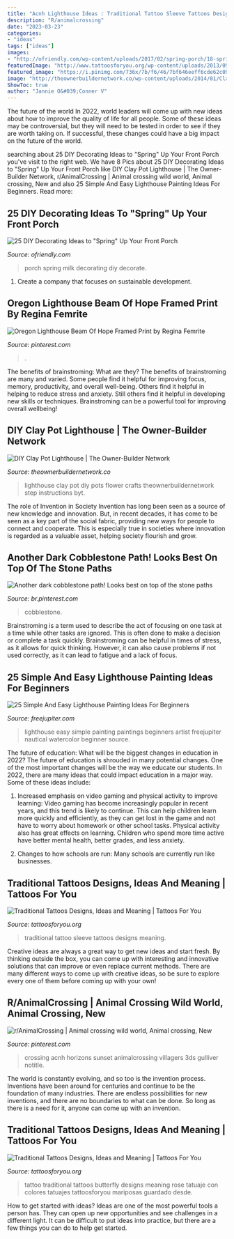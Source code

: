 ```yaml
---
title: "Acnh Lighthouse Ideas : Traditional Tattoo Sleeve Tattoos Designs Meaning"
description: "R/animalcrossing"
date: "2023-03-23"
categories:
- "ideas"
tags: ["ideas"]
images:
- "http://ofriendly.com/wp-content/uploads/2017/02/spring-porch/18-spring-up-your-porch.jpg"
featuredImage: "http://www.tattoosforyou.org/wp-content/uploads/2013/09/Traditional-Tattoo-Sleeve.jpg"
featured_image: "https://i.pinimg.com/736x/7b/f6/46/7bf646eeff6cde62c09a59df8b549922.jpg"
image: "http://theownerbuildernetwork.co/wp-content/uploads/2014/01/ClayPotLighthouse14.jpg"
ShowToc: true
author: "Jannie O&#039;Conner V"
---
```



The future of the world
In 2022, world leaders will come up with new ideas about how to improve the quality of life for all people. Some of these ideas may be controversial, but they will need to be tested in order to see if they are worth taking on. If successful, these changes could have a big impact on the future of the world.

	

		
searching about 25 DIY Decorating Ideas to &quot;Spring&quot; Up Your Front Porch you've visit to the right web. We have 8 Pics about 25 DIY Decorating Ideas to &quot;Spring&quot; Up Your Front Porch like DIY Clay Pot Lighthouse | The Owner-Builder Network, r/AnimalCrossing | Animal crossing wild world, Animal crossing, New and also 25 Simple And Easy Lighthouse Painting Ideas For Beginners. Read more:
		
    
## 25 DIY Decorating Ideas To &quot;Spring&quot; Up Your Front Porch

<img loading=lazy src="http://ofriendly.com/wp-content/uploads/2017/02/spring-porch/18-spring-up-your-porch.jpg" onerror="this.onerror=null;this.src='https://tse1.mm.bing.net/th?id=OIP.zRwGrYyKophFKpPn5prE_gHaLH&amp;pid=15.1';" alt="25 DIY Decorating Ideas to &quot;Spring&quot; Up Your Front Porch">

_Source: ofriendly.com_

>porch spring milk decorating diy decorate. 

	

1. Create a company that focuses on sustainable development.

    
## Oregon Lighthouse Beam Of Hope Framed Print By Regina Femrite

<img loading=lazy src="https://i.pinimg.com/736x/17/20/2f/17202f8febb1e3bb87a08fdff36feed5.jpg" onerror="this.onerror=null;this.src='https://tse3.mm.bing.net/th?id=OIP.0fU9pq_9s6IOCMxCI9COlQHaKc&amp;pid=15.1';" alt="Oregon Lighthouse Beam Of Hope Framed Print by Regina Femrite">

_Source: pinterest.com_

>. 

	

The benefits of brainstroming: What are they?
The benefits of brainstroming are many and varied. Some people find it helpful for improving focus, memory, productivity, and overall well-being. Others find it helpful in helping to reduce stress and anxiety. Still others find it helpful in developing new skills or techniques. Brainstroming can be a powerful tool for improving overall wellbeing!

    
## DIY Clay Pot Lighthouse | The Owner-Builder Network

<img loading=lazy src="http://theownerbuildernetwork.co/wp-content/uploads/2014/01/ClayPotLighthouse14.jpg" onerror="this.onerror=null;this.src='https://tse4.mm.bing.net/th?id=OIP.5Gi4QUyibpH3g819zVD7PgAAAA&amp;pid=15.1';" alt="DIY Clay Pot Lighthouse | The Owner-Builder Network">

_Source: theownerbuildernetwork.co_

>lighthouse clay pot diy pots flower crafts theownerbuildernetwork step instructions byt. 

	

The role of Invention in Society
Invention has long been seen as a source of new knowledge and innovation. But, in recent decades, it has come to be seen as a key part of the social fabric, providing new ways for people to connect and cooperate. This is especially true in societies where innovation is regarded as a valuable asset, helping society flourish and grow.

    
## Another Dark Cobblestone Path! Looks Best On Top Of The Stone Paths

<img loading=lazy src="https://i.pinimg.com/736x/95/bd/c3/95bdc31d0721d21972dfe975d9b77768.jpg" onerror="this.onerror=null;this.src='https://tse3.mm.bing.net/th?id=OIP.201uNExK3CSvJ8U4Ms2dHAHaJ4&amp;pid=15.1';" alt="Another dark cobblestone path! Looks best on top of the stone paths">

_Source: br.pinterest.com_

>cobblestone. 

	

Brainstroming is a term used to describe the act of focusing on one task at a time while other tasks are ignored. This is often done to make a decision or complete a task quickly. Brainstroming can be helpful in times of stress, as it allows for quick thinking. However, it can also cause problems if not used correctly, as it can lead to fatigue and a lack of focus.

    
## 25 Simple And Easy Lighthouse Painting Ideas For Beginners

<img loading=lazy src="http://www.freejupiter.com/wp-content/uploads/2018/04/Simple-And-Easy-Lighthouse-Painting-Ideas-12.jpg" onerror="this.onerror=null;this.src='https://tse4.mm.bing.net/th?id=OIP.nhPMjZV3TTw3D2Yab0SqfAHaJ7&amp;pid=15.1';" alt="25 Simple And Easy Lighthouse Painting Ideas For Beginners">

_Source: freejupiter.com_

>lighthouse easy simple painting paintings beginners artist freejupiter nautical watercolor beginner source. 

	

The future of education: What will be the biggest changes in education in 2022?
The future of education is shrouded in many potential changes. One of the most important changes will be the way we educate our students. In 2022, there are many ideas that could impact education in a major way. Some of these ideas include: 
1) Increased emphasis on video gaming and physical activity to improve learning: Video gaming has become increasingly popular in recent years, and this trend is likely to continue. This can help children learn more quickly and efficiently, as they can get lost in the game and not have to worry about homework or other school tasks. Physical activity also has great effects on learning. Children who spend more time active have better mental health, better grades, and less anxiety. 

2) Changes to how schools are run: Many schools are currently run like businesses.

    
## Traditional Tattoos Designs, Ideas And Meaning | Tattoos For You

<img loading=lazy src="http://www.tattoosforyou.org/wp-content/uploads/2013/09/Traditional-Tattoo-Sleeve.jpg" onerror="this.onerror=null;this.src='https://tse2.mm.bing.net/th?id=OIP.Vjnp2nfe9z0ZWGuIhaBlmwHaJ4&amp;pid=15.1';" alt="Traditional Tattoos Designs, Ideas and Meaning | Tattoos For You">

_Source: tattoosforyou.org_

>traditional tattoo sleeve tattoos designs meaning. 

	

Creative ideas are always a great way to get new ideas and start fresh. By thinking outside the box, you can come up with interesting and innovative solutions that can improve or even replace current methods. There are many different ways to come up with creative ideas, so be sure to explore every one of them before coming up with your own!

    
## R/AnimalCrossing | Animal Crossing Wild World, Animal Crossing, New

<img loading=lazy src="https://i.pinimg.com/736x/7b/f6/46/7bf646eeff6cde62c09a59df8b549922.jpg" onerror="this.onerror=null;this.src='https://tse4.mm.bing.net/th?id=OIP.Ikkz7-1jw5RQoUc-rs5AtQHaEK&amp;pid=15.1';" alt="r/AnimalCrossing | Animal crossing wild world, Animal crossing, New">

_Source: pinterest.com_

>crossing acnh horizons sunset animalcrossing villagers 3ds gulliver notitle. 

	

The world is constantly evolving, and so too is the invention process. Inventions have been around for centuries and continue to be the foundation of many industries. There are endless possibilities for new inventions, and there are no boundaries to what can be done. So long as there is a need for it, anyone can come up with an invention.

    
## Traditional Tattoos Designs, Ideas And Meaning | Tattoos For You

<img loading=lazy src="http://www.tattoosforyou.org/wp-content/uploads/2013/09/Traditional-Butterfly-Tattoo-768x1024.jpg" onerror="this.onerror=null;this.src='https://tse1.mm.bing.net/th?id=OIP.bjuWF6rg0cO4xanBEdQa-AHaJ4&amp;pid=15.1';" alt="Traditional Tattoos Designs, Ideas and Meaning | Tattoos For You">

_Source: tattoosforyou.org_

>tattoo traditional tattoos butterfly designs meaning rose tatuaje con colores tatuajes tattoosforyou mariposas guardado desde. 

	

How to get started with ideas?
Ideas are one of the most powerful tools a person has. They can open up new opportunities and see challenges in a different light. It can be difficult to put ideas into practice, but there are a few things you can do to help get started.

